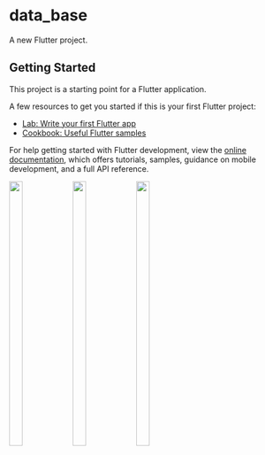 # data_base

A new Flutter project.

## Getting Started

This project is a starting point for a Flutter application.

A few resources to get you started if this is your first Flutter project:

- [Lab: Write your first Flutter app](https://docs.flutter.dev/get-started/codelab)
- [Cookbook: Useful Flutter samples](https://docs.flutter.dev/cookbook)

For help getting started with Flutter development, view the
[online documentation](https://docs.flutter.dev/), which offers tutorials,
samples, guidance on mobile development, and a full API reference.

<p float="center">
  
  <img src="https://github-production-user-asset-6210df.s3.amazonaws.com/116253924/247444062-dd86ef9d-8647-4b22-963c-cee3e33a34b9.png" width=22% height=35%>
  <img src="https://github-production-user-asset-6210df.s3.amazonaws.com/116253924/247444244-c4a752e8-2bbd-42a0-aacd-19344fce22f7.png" width=22% height=35%>
  <img src="https://github.com/darshit1425/data_base/assets/116253924/c18f2cf2-72c8-4e51-b097-515d8af6f823" width=22% height=35%>


  </p>






